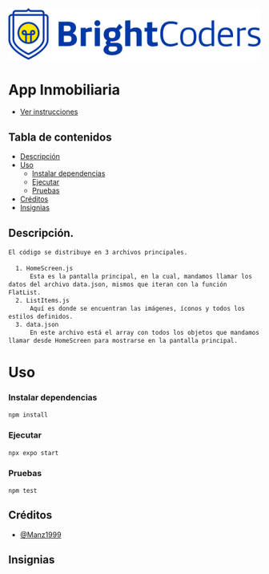 ![BrightCoders Logo](img/logo.png)

# App Inmobiliaria

- [Ver instrucciones](./instructions.md)

## Tabla de contenidos

- [Descripción](#Descripción)
- [Uso](#Uso)
  - [Instalar dependencias](#Instalar-dependencias)
  - [Ejecutar](#Ejecutar)
  - [Pruebas](#Pruebas)
- [Créditos](#Créditos)
- [Insignias](#Insignias)

## Descripción.
    El código se distribuye en 3 archivos principales.
    
      1. HomeScreen.js
          Esta es la pantalla principal, en la cual, mandamos llamar los datos del archivo data.json, mismos que iteran con la función FlatList.
      2. ListItems.js
          Aquí es donde se encuentran las imágenes, íconos y todos los estilos definidos.
      3. data.json
          En este archivo está el array con todos los objetos que mandamos llamar desde HomeScreen para mostrarse en la pantalla principal.
# Uso
### Instalar dependencias

```
npm install
```

### Ejecutar

```
npx expo start
```

### Pruebas

```
npm test
```

## Créditos

- [@Manz1999](https://github.com/Manz1999)
    
## Insignias
  
